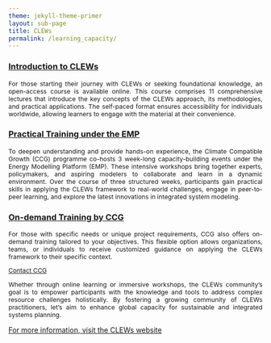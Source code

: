```yaml
---
theme: jekyll-theme-primer
layout: sub-page
title: CLEWs
permalink: /learning_capacity/
---
```

<!-- [jekyll-organization]: https://github.com/jekyll

This is the base Jekyll theme. You can find out more info about customizing your Jekyll theme, as well as basic Jekyll usage documentation at [jekyllrb.com](https://jekyllrb.com/)

You can find the source code for Minima at GitHub:
[jekyll][jekyll-organization] /
[minima](https://github.com/jekyll/minima)

You can find the source code for Jekyll at GitHub:
[jekyll][jekyll-organization] /
[jekyll](https://github.com/jekyll/jekyll) -->

<!-- <div class="container-lg p-responsive py-4 py-lg-6 my-xl-4 text-center">
    <h1 class="alt-h1 mb-2 text-white">About CLEWs</h1>
</div> -->
<!-- <h3 class="alt-h3 text-float-left mb-3 mt-lg-6" id="more-than-just-code">Growing of CLEWs</h2> -->
<section class="bg-gray-light container-lg p-responsive py-4 py-md-6 my-lg-6">

  <div class="container-lg p-responsive py-4 py-md-6 ">
  <h3 class="alt-h3 text-float-left mb-3 mt-lg-6" id="more-than-just-code">
    <a href="https://www.open.edu/openlearncreate/course/index.php?categoryid=528">Introduction to CLEWs</a>
  </h3>
  <div class="col-md-12 animate-out mb-2">
      <p class="alt-lead text-gray text-justify-between col-md-15 mx-auto" style="text-align: justify; font-size: 0.875em;">
    For those starting their journey with CLEWs or seeking foundational knowledge, an open-access course is available online. This course comprises 11 comprehensive lectures that introduce the key concepts of the CLEWs approach, its methodologies, and practical applications. The self-paced format ensures accessibility for individuals worldwide, allowing learners to engage with the material at their convenience.
  </p> 
  <h3 class="alt-h3 text-float-left mb-3 mt-lg-6" id="more-than-just-code">
    <a href="https://climatecompatiblegrowth.com/energy-modelling-platform/  ">Practical Training under the EMP</a>
  </h3>
  <div class="col-md-12 animate-out mb-2">
      <p class="alt-lead text-gray text-justify-between col-md-15 mx-auto" style="text-align: justify; font-size: 0.875em;">
    To deepen understanding and provide hands-on experience, the Climate Compatible Growth (CCG) programme co-hosts 3 week-long capacity-building events under the Energy Modelling Platform (EMP). These intensive workshops bring together experts, policymakers, and aspiring modelers to collaborate and learn in a dynamic environment. Over the course of three structured weeks, participants gain practical skills in applying the CLEWs framework to real-world challenges, engage in peer-to-peer learning, and explore the latest innovations in integrated system modeling. 
  </p>
  <h3 class="alt-h3 text-float-left mb-3 mt-lg-6" id="more-than-just-code">
    <a href="https://climatecompatiblegrowth.com">On-demand Training by CCG</a>
  </h3>
  <div class="col-md-12 animate-out mb-2">
      <p class="alt-lead text-gray text-justify-between col-md-15 mx-auto" style="text-align: justify; font-size: 0.875em;">
   For those with specific needs or unique project requirements, CCG also offers on-demand training tailored to your objectives. This flexible option allows organizations, teams, or individuals to receive customized guidance on applying the CLEWs framework to their specific context. </p>
  <div class="col-md-12 animate-out mb-2">
      <p class="alt-lead text-gray text-justify-between col-md-15 mx-auto" style="text-align: justify; font-size: 0.875em;">
    <a href="mailto:ccg@lboro.ac.uk?subject=Inquiry%20about%20CLEWs%20Training&body=Hello,%20I%20would%20like%20to%20know%20more%20about..." class="btn btn-outline">Contact CCG</a>  
  </p>
  <div class="col-md-12 animate-out mb-2">
      <p class="alt-lead text-gray text-justify-between col-md-15 mx-auto" style="text-align: justify; font-size: 0.875em;">
    Whether through online learning or immersive workshops, the CLEWs community’s goal is to empower participants with the knowledge and tools to address complex resource challenges holistically. By fostering a growing community of CLEWs practitioners, let’s aim to enhance global capacity for sustainable and integrated systems planning.
  </p>
  <p class="alt-lead text-gray text-center col-md-10 mx-auto">
    <a href="/index" class="btn btn-outline">For more information, visit the CLEWs website</a>
  </p>
  </div>
</section>